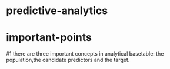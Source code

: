 # predictive-analytics

# important-points
#1 there are three important concepts in analytical basetable: the population,the candidate predictors and the target.

